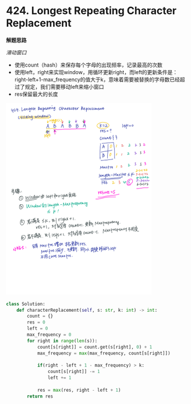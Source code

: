 # 424. Longest Repeating Character Replacement
**解题思路**  

*滑动窗口*  
- 使用count（hash）来保存每个字母的出现频率，记录最高的次数
- 使用left，right来实现window，用循环更新right，而left的更新条件是：right-left+1-max_frequency的值大于k，意味着需要被替换的字母数已经超过了规定，我们需要移动left来缩小窗口
- res保留最大的长度
<img src = '424.png' width = '400px'>

``` python
class Solution:
    def characterReplacement(self, s: str, k: int) -> int:
        count = {}
        res = 0
        left = 0
        max_frequency = 0
        for right in range(len(s)):
            count[s[right]] = count.get(s[right], 0) + 1
            max_frequency = max(max_frequency, count[s[right]])
            
            if(right - left + 1 - max_frequency) > k:
                count[s[right]] -= 1
                left += 1
            
            res = max(res, right - left + 1)
        return res
```        
                